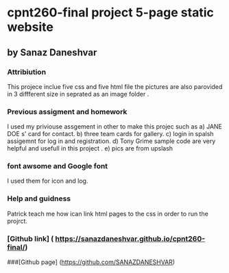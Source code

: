 
# cpnt260-final project 5-page static website
## by Sanaz Daneshvar
### Attribiution
This projece inclue five css and five html file the pictures are also parovided in 3 diffferent size in seprated as an image folder .
 ### Previous assigment and homework

I used my priviouse assgement in other to make this projec such as
a) JANE DOE s' card for contact.
b) three team cards  for gallery.
c) login in spalsh assigemnt for log in and registration.
d) Tony Grime sample code are very helpful and usefull in this project .
e) pics are from upslash
### font awsome  and Google font 
I used them for icon and log.
### Help and guidness
 Patrick teach me how ican link html pages to  the css in order to run  the projrct.
### [Github link] ( https://sanazdaneshvar.github.io/cpnt260-final/)
###[Github page] (https://github.com/SANAZDANESHVAR)
